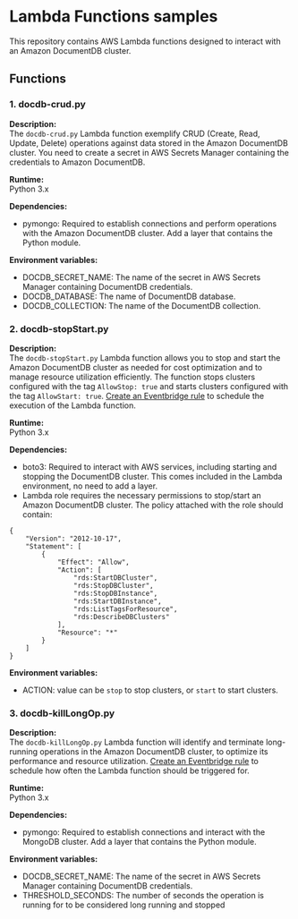 # Lambda Functions samples

This repository contains AWS Lambda functions designed to interact with an Amazon DocumentDB cluster. 

## Functions

### 1. docdb-crud.py

**Description:**  
The `docdb-crud.py` Lambda function exemplify CRUD (Create, Read, Update, Delete) operations against data stored in the Amazon DocumentDB cluster. You need to create a secret in AWS Secrets Manager containing the credentials to Amazon DocumentDB.

**Runtime:**  
Python 3.x

**Dependencies:**
- pymongo: Required to establish connections and perform operations with the Amazon DocumentDB cluster. Add a layer that contains the Python module.

**Environment variables:**
- DOCDB_SECRET_NAME: The name of the secret in AWS Secrets Manager containing DocumentDB credentials.
- DOCDB_DATABASE: The name of DocumentDB database.
- DOCDB_COLLECTION: The name of the DocumentDB collection.


### 2. docdb-stopStart.py

**Description:**  
The `docdb-stopStart.py` Lambda function allows you to stop and start the Amazon DocumentDB cluster as needed for cost optimization and to manage resource utilization efficiently. The function stops clusters configured with the tag `AllowStop: true` and starts clusters configured with the tag `AllowStart: true`. [Create an Eventbridge rule](https://docs.aws.amazon.com/eventbridge/latest/userguide/eb-run-lambda-schedule.html#eb-schedule-create-rule) to schedule the execution of the Lambda function.

**Runtime:**  
Python 3.x

**Dependencies:**
- boto3: Required to interact with AWS services, including starting and stopping the DocumentDB cluster. This comes included in the Lambda environment, no need to add a layer.
- Lambda role requires the necessary permissions to stop/start an Amazon DocumentDB cluster. The policy attached with the role should contain:

```
{
    "Version": "2012-10-17",
    "Statement": [
        {
            "Effect": "Allow",
            "Action": [
                "rds:StartDBCluster",
                "rds:StopDBCluster",
                "rds:StopDBInstance",
                "rds:StartDBInstance",
                "rds:ListTagsForResource",
                "rds:DescribeDBClusters"
            ],
            "Resource": "*"
        }
    ]
}
```

**Environment variables:**
- ACTION: value can be `stop` to stop clusters, or `start` to start clusters.

### 3. docdb-killLongOp.py

**Description:**  
The `docdb-killLongOp.py` Lambda function will identify and terminate long-running operations in the Amazon DocumentDB cluster, to optimize its performance and resource utilization. [Create an Eventbridge rule](https://docs.aws.amazon.com/eventbridge/latest/userguide/eb-run-lambda-schedule.html#eb-schedule-create-rule) to schedule how often the Lambda function should be triggered for.

**Runtime:**  
Python 3.x

**Dependencies:**
- pymongo: Required to establish connections and interact with the MongoDB cluster. Add a layer that contains the Python module.

**Environment variables:**
 - DOCDB_SECRET_NAME: The name of the secret in AWS Secrets Manager containing DocumentDB credentials.
 - THRESHOLD_SECONDS: The number of seconds the operation is running for to be considered long running and stopped
